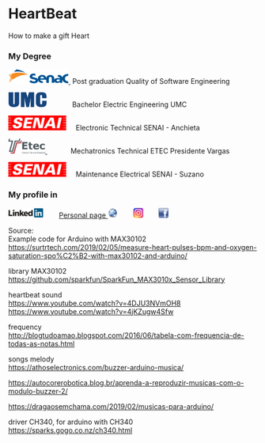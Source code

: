 # HeartBeat
How to make a gift Heart










### My Degree

<a href="https://www.sp.senac.br/">   <img src="https://github.com/mariliahoshino/mariliahoshino/blob/master/School/logo_senac.png?raw=true" height="30" widht="400" > </a> &nbsp;Post graduation Quality of Software Engineering 

<a href="http://www.umc.br/">    <img src="https://github.com/mariliahoshino/mariliahoshino/blob/master/School/logo_umc.png?raw=true" height="30" widht="400"></a>  &nbsp;&nbsp;&nbsp;&nbsp;&nbsp;&nbsp;&nbsp;&nbsp;&nbsp;&nbsp;&nbsp; Bachelor Electric Engineering UMC  

<a href="https://eletronica.sp.senai.br/"> <img src="https://github.com/mariliahoshino/mariliahoshino/blob/master/School/logo_senai.png?raw=true" height="30" widht="400"></a>  &nbsp;&nbsp;&nbsp; Electronic Technical SENAI - Anchieta  

<a href="https://www.cps.sp.gov.br/tag/etec-presidente-vargas/">  <img src="https://github.com/mariliahoshino/mariliahoshino/blob/master/School/logo_etec.png?raw=true" height="30" widht="400"> </a> &nbsp;&nbsp;&nbsp;&nbsp;&nbsp;&nbsp;&nbsp;&nbsp;&nbsp;&nbsp;&nbsp; Mechatronics Technical ETEC Presidente Vargas 

<a href="https://suzano.sp.senai.br/"> <img src="https://github.com/mariliahoshino/mariliahoshino/blob/master/School/logo_senai.png?raw=true" height="30" widht="400"></a>  &nbsp;&nbsp;&nbsp; Maintenance Electrical SENAI - Suzano  

### My profile in 

<a href="https://www.linkedin.com/in/mariliahoshino/"><img src="https://github.com/mariliahoshino/mariliahoshino/blob/master/profile/logo_linkedin.png?raw=true" height="20" widht="400"></a> &nbsp;&nbsp;&nbsp;&nbsp;&nbsp;&nbsp; 
<a href="https://mariliahoshino.wixsite.com/cvitae/"> Personal page <img src ="https://github.com/mariliahoshino/mariliahoshino/blob/master/profile/logo_site.png?raw=true" height="20" widht="400"></a> &nbsp;&nbsp;&nbsp;&nbsp;&nbsp;&nbsp; 
<a href="https://www.instagram.com/mari.zeniti/"><img src = "https://github.com/mariliahoshino/mariliahoshino/blob/master/profile/logo_instagram.png?raw=true"  height="20" widht="400"></a> &nbsp;&nbsp;&nbsp;&nbsp;&nbsp;&nbsp; 
<a href="https://www.facebook.com/mari.zeniti"><img src="https://github.com/mariliahoshino/mariliahoshino/blob/master/profile/logo_facebook.png?raw=true"   height="20" widht="400"></a>



Source:<br>
Example code for Arduino with MAX30102 <br>
https://surtrtech.com/2019/02/05/measure-heart-pulses-bpm-and-oxygen-saturation-spo%C2%B2-with-max30102-and-arduino/ <br>

library MAX30102<br>
https://github.com/sparkfun/SparkFun_MAX3010x_Sensor_Library <br>

heartbeat sound<br>
https://www.youtube.com/watch?v=4DJU3NVmOH8 <br>
https://www.youtube.com/watch?v=4jKZugw4Sfw <br>

frequency <br>
http://blogtudoamao.blogspot.com/2016/06/tabela-com-frequencia-de-todas-as-notas.html<br>

songs melody<br>
https://athoselectronics.com/buzzer-arduino-musica/ <br>

https://autocorerobotica.blog.br/aprenda-a-reproduzir-musicas-com-o-modulo-buzzer-2/ <br>

https://dragaosemchama.com/2019/02/musicas-para-arduino/<br>

driver CH340, for arduino with CH340 <br> 
https://sparks.gogo.co.nz/ch340.html <br>


